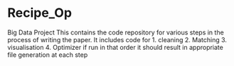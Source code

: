 # Recipe_Op
Big Data Project
This contains the code repository for various steps in the process of writing the paper.
It includes code for 1. cleaning 2. Matching  3. visualisation 4. Optimizer if run in that order it should result in appropriate file generation at each step